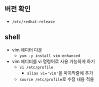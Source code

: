 ## 버전 확인
- `/etc/redhat-release`

## shell
- vim 에디터 다운
  - `yum -y install vim-enhanced`
- vim 에디터를 vi 명령어로 사용 가능하게 하기
  - `vi /etc/profile`
    - `alias vi='vim'`을 마지막줄에 추가
  - `source /etc/profile`로 수정 내용 적용
  
